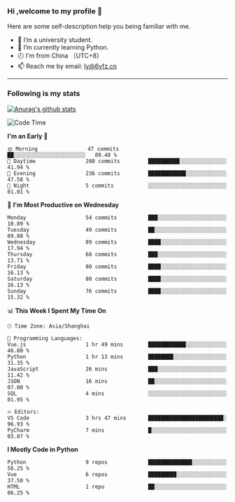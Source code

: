 ### Hi ,welcome to my profile 👋
Here are some self-description help you being familiar with me.
<!--
**liuyunfz/liuyunfz** is a ✨ _special_ ✨ repository because its `README.md` (this file) appears on your GitHub profile.
- 👯 I’m looking to collaborate on ...
- 🤔 I’m looking for help with ...
Here are some ideas to get you started:
-->
- 🏫 I’m a university student.
- 💪 I’m currently learning Python.
- 🕗 I'm from China （UTC+8）
- 📫 Reach me by email: [ly@6yfz.cn](mailto:ly@6yfz.cn)
  
---
### Following is my stats
  
[![Anurag's github stats](https://github-readme-stats.vercel.app/api?username=liuyunfz)](https://github.com/anuraghazra/github-readme-stats)
  
<!--START_SECTION:waka-->
![Code Time](http://img.shields.io/badge/Code%20Time-346%20hrs%2040%20mins-blue)

**I'm an Early 🐤** 

```text
🌞 Morning                47 commits          ██░░░░░░░░░░░░░░░░░░░░░░░   09.48 % 
🌆 Daytime                208 commits         ██████████░░░░░░░░░░░░░░░   41.94 % 
🌃 Evening                236 commits         ████████████░░░░░░░░░░░░░   47.58 % 
🌙 Night                  5 commits           ░░░░░░░░░░░░░░░░░░░░░░░░░   01.01 % 
```
📅 **I'm Most Productive on Wednesday** 

```text
Monday                   54 commits          ███░░░░░░░░░░░░░░░░░░░░░░   10.89 % 
Tuesday                  49 commits          ██░░░░░░░░░░░░░░░░░░░░░░░   09.88 % 
Wednesday                89 commits          ████░░░░░░░░░░░░░░░░░░░░░   17.94 % 
Thursday                 68 commits          ███░░░░░░░░░░░░░░░░░░░░░░   13.71 % 
Friday                   80 commits          ████░░░░░░░░░░░░░░░░░░░░░   16.13 % 
Saturday                 80 commits          ████░░░░░░░░░░░░░░░░░░░░░   16.13 % 
Sunday                   76 commits          ████░░░░░░░░░░░░░░░░░░░░░   15.32 % 
```


📊 **This Week I Spent My Time On** 

```text
🕑︎ Time Zone: Asia/Shanghai

💬 Programming Languages: 
Vue.js                   1 hr 49 mins        ████████████░░░░░░░░░░░░░   46.80 % 
Python                   1 hr 13 mins        ████████░░░░░░░░░░░░░░░░░   31.35 % 
JavaScript               26 mins             ███░░░░░░░░░░░░░░░░░░░░░░   11.42 % 
JSON                     16 mins             ██░░░░░░░░░░░░░░░░░░░░░░░   07.00 % 
SQL                      4 mins              ░░░░░░░░░░░░░░░░░░░░░░░░░   01.95 % 

🔥 Editors: 
VS Code                  3 hrs 47 mins       ████████████████████████░   96.93 % 
PyCharm                  7 mins              █░░░░░░░░░░░░░░░░░░░░░░░░   03.07 % 
```

**I Mostly Code in Python** 

```text
Python                   9 repos             ██████████████░░░░░░░░░░░   56.25 % 
Vue                      6 repos             █████████░░░░░░░░░░░░░░░░   37.50 % 
HTML                     1 repo              ██░░░░░░░░░░░░░░░░░░░░░░░   06.25 % 
```




<!--END_SECTION:waka-->
